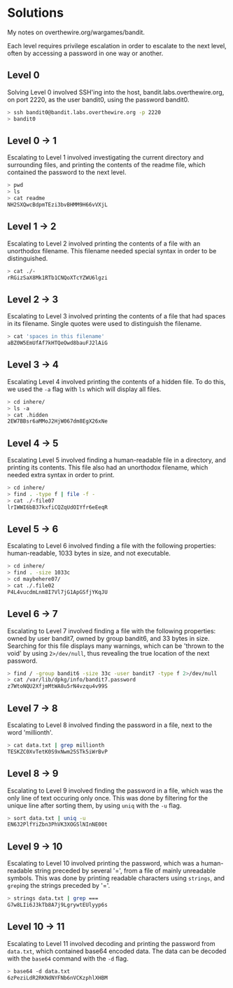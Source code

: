 # Solutions

My notes on overthewire.org/wargames/bandit.

Each level requires privilege escalation in order to escalate to the next level, often by accessing a password in one way or another.

## Level 0 

Solving Level 0 involved SSH'ing into the host, bandit.labs.overthewire.org, on port 2220, as the user bandit0, using the password bandit0.

```bash
> ssh bandit0@bandit.labs.overthewire.org -p 2220 
> bandit0
```

## Level 0 → 1

Escalating to Level 1 involved investigating the current directory and surrounding files, and printing the contents of the readme file, which contained the password to the next level.

```bash
> pwd
> ls
> cat readme
NH2SXQwcBdpmTEzi3bvBHMM9H66vVXjL
```

## Level 1 → 2

Escalating to Level 2 involved printing the contents of a file with an unorthodox filename. This filename needed special syntax in order to be distinguished.

```bash
> cat ./-
rRGizSaX8Mk1RTb1CNQoXTcYZWU6lgzi
```

## Level 2 → 3

Escalating to Level 3 involved printing the contents of a file that had spaces in its filename. Single quotes were used to distinguish the filename.

```bash
> cat 'spaces in this filename'
aBZ0W5EmUfAf7kHTQeOwd8bauFJ2lAiG
```

## Level 3 → 4

Escalating Level 4 involved printing the contents of a hidden file. To do this, we used the `-a` flag with `ls` which will display all files.

```bash
> cd inhere/
> ls -a
> cat .hidden
2EW7BBsr6aMMoJ2HjW067dm8EgX26xNe
```

## Level 4 → 5

Escalating Level 5 involved finding a human-readable file in a directory, and printing its contents. This file also had an unorthodox filename, which needed extra syntax in order to print.

```bash
> cd inhere/
> find . -type f | file -f -
> cat ./-file07
lrIWWI6bB37kxfiCQZqUdOIYfr6eEeqR
```

## Level 5 → 6

Escalating to Level 6 involved finding a file with the following properties: human-readable, 1033 bytes in size, and not executable.

```bash
> cd inhere/
> find . -size 1033c
> cd maybehere07/
> cat ./.file02
P4L4vucdmLnm8I7Vl7jG1ApGSfjYKqJU
```

## Level 6 → 7

Escalating to Level 7 involved finding a file with the following properties: owned by user bandit7, owned by group bandit6, and 33 bytes in size. Searching for this file displays many warnings, which can be 'thrown to the void' by using `2>/dev/null`, thus revealing the true location of the next password.

```bash
> find / -group bandit6 -size 33c -user bandit7 -type f 2>/dev/null
> cat /var/lib/dpkg/info/bandit7.password
z7WtoNQU2XfjmMtWA8u5rN4vzqu4v99S
```

## Level 7 → 8

Escalating to Level 8 involved finding the password in a file, next to the word 'millionth'.

```bash
> cat data.txt | grep millionth
TESKZC0XvTetK0S9xNwm25STk5iWrBvP
```

## Level 8 → 9

Escalating to Level 9 involved finding the password in a file, which was the only line of text occuring only once. This was done by filtering for the unique line after sorting them, by using `uniq` with the `-u` flag.

```bash
> sort data.txt | uniq -u
EN632PlfYiZbn3PhVK3XOGSlNInNE00t
```

## Level 9 → 10

Escalating to Level 10 involved printing the password, which was a human-readable string preceded by several '=', from a file of mainly unreadable symbols. This was done by printing readable characters using `strings`, and `grep`ing the strings preceded by '='.

```bash
> strings data.txt | grep ===
G7w8LIi6J3kTb8A7j9LgrywtEUlyyp6s
```

## Level 10 → 11

Escalating to Level 11 involved decoding and printing the password from `data.txt`, which contained base64 encoded data. The data can be decoded with the `base64` command with the `-d` flag.

```bash
> base64 -d data.txt
6zPeziLdR2RKNdNYFNb6nVCKzphlXHBM
```